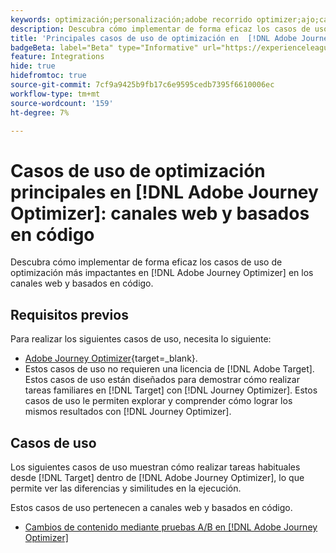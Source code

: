 ```yaml
---
keywords: optimización;personalización;adobe recorrido optimizer;ajo;casos de uso;escenarios;web;basado en código
description: Descubra cómo implementar de forma eficaz los casos de uso de optimización más impactantes en  [!DNL Adobe Journey Optimizer].
title: 'Principales casos de uso de optimización en  [!DNL Adobe Journey Optimizer] : canales web y basados en código'
badgeBeta: label="Beta" type="Informative" url="https://experienceleague.adobe.com/docs/target/using/introduction/intro.html?lang=es#beta newtab=true" tooltip="¿Qué son las funciones beta en  [!DNL Adobe Target]?"
feature: Integrations
hide: true
hidefromtoc: true
source-git-commit: 7cf9a9425b9fb17c6e9595cedb7395f6610006ec
workflow-type: tm+mt
source-wordcount: '159'
ht-degree: 7%

---
```


# Casos de uso de optimización principales en [!DNL Adobe Journey Optimizer]: canales web y basados en código

Descubra cómo implementar de forma eficaz los casos de uso de optimización más impactantes en [!DNL Adobe Journey Optimizer] en los canales web y basados en código.

## Requisitos previos  

Para realizar los siguientes casos de uso, necesita lo siguiente:

* [Adobe Journey Optimizer](https://experienceleague.adobe.com/en/docs/journey-optimizer/using/get-started/get-started){target=_blank}.
* Estos casos de uso no requieren una licencia de [!DNL Adobe Target]. Estos casos de uso están diseñados para demostrar cómo realizar tareas familiares en [!DNL Target] con [!DNL Journey Optimizer]. Estos casos de uso le permiten explorar y comprender cómo lograr los mismos resultados con [!DNL Journey Optimizer].

## Casos de uso

Los siguientes casos de uso muestran cómo realizar tareas habituales desde [!DNL Target] dentro de [!DNL Adobe Journey Optimizer], lo que permite ver las diferencias y similitudes en la ejecución.

Estos casos de uso pertenecen a canales web y basados en código.

* [Cambios de contenido mediante pruebas A/B en  [!DNL Adobe Journey Optimizer]](/help/main/c-integrating-target-with-mac/ajo/content-change-using-ajo.md)